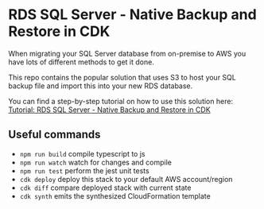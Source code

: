 # RDS SQL Server - Native Backup and Restore in CDK

When migrating your SQL Server database from on-premise to AWS you have lots of different methods to get it done.

This repo contains the popular solution that uses S3 to host your SQL backup file and import this into your new RDS database.

You can find a step-by-step tutorial on how to use this solution here:
[Tutorial: RDS SQL Server - Native Backup and Restore in CDK](https://edwinradtke.com/rds-ms-sql-native-backup-and-restore-in-cdk)

## Useful commands

 * `npm run build`   compile typescript to js
 * `npm run watch`   watch for changes and compile
 * `npm run test`    perform the jest unit tests
 * `cdk deploy`      deploy this stack to your default AWS account/region
 * `cdk diff`        compare deployed stack with current state
 * `cdk synth`       emits the synthesized CloudFormation template
